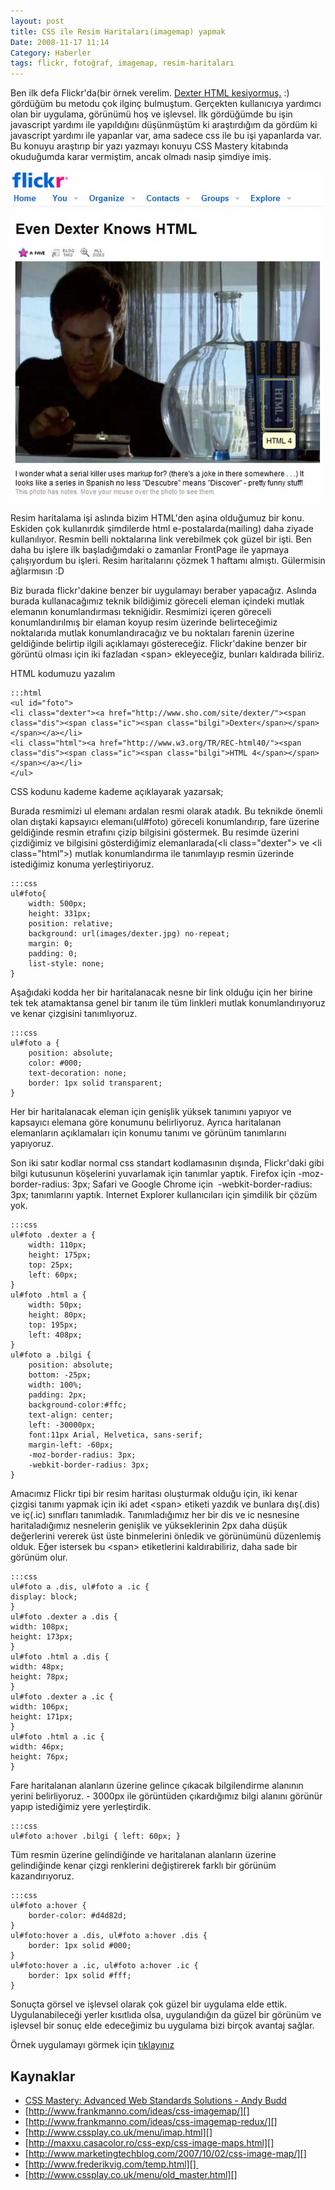 ```yaml
---
layout: post
title: CSS ile Resim Haritaları(imagemap) yapmak
Date: 2008-11-17 11:14
Category: Haberler
tags: flickr, fotoğraf, imagemap, resim-haritaları
---
```


Ben ilk defa Flickr'da(bir örnek verelim. [Dexter HTML kesiyormuş.][] :)
gördüğüm bu metodu çok ilginç bulmuştum. Gerçekten kullanıcıya yardımcı
olan bir uygulama, görünümü hoş ve işlevsel. İlk gördüğümde bu işin
javascript yardımı ile yapıldığını düşünmüştüm ki araştırdığım da gördüm
ki javascript yardımı ile yapanlar var, ama sadece css ile bu işi
yapanlarda var. Bu konuyu araştırıp bir yazı yazmayı konuyu CSS Mastery
kitabında okuduğumda karar vermiştim, ancak olmadı nasip şimdiye imiş.

![Dexter - HTML][]

Resim haritalama işi aslında bizim HTML'den aşina olduğumuz bir konu.
Eskiden çok kullanırdık şimdilerde html e-postalarda(mailing) daha
ziyade kullanılıyor. Resmin belli noktalarına link verebilmek çok güzel
bir işti. Ben daha bu işlere ilk başladığımdaki o zamanlar FrontPage ile
yapmaya çalışıyordum bu işleri. Resim haritalarını çözmek 1 haftamı
almıştı. Gülermisin ağlarmısın :D

Biz burada flickr'dakine benzer bir uygulamayı beraber yapacağız.
Aslında burada kullanacağımız teknik bildiğimiz göreceli eleman içindeki
mutlak elemanın konumlandırması tekniğidir. Resmimizi içeren göreceli
konumlandırılmış bir elaman koyup resim üzerinde belirteceğimiz
noktalarıda mutlak konumlandıracağız ve bu noktaları farenin üzerine
geldiğinde belirtip ilgili açıklamayı göstereceğiz. Flickr'dakine benzer
bir görüntü olması için iki fazladan <span\> ekleyeceğiz, bunları
kaldırada biliriz.

HTML kodumuzu yazalım

	:::html
	<ul id="foto">
	<li class="dexter"><a href="http://www.sho.com/site/dexter/"><span class="dis"><span class="ic"><span class="bilgi">Dexter</span></span></span></a></li>
	<li class="html"><a href="http://www.w3.org/TR/REC-html40/"><span class="dis"><span class="ic"><span class="bilgi">HTML 4</span></span></span></a></li>
	</ul>


CSS kodunu kademe kademe açıklayarak yazarsak;

Burada resmimizi ul elemanı ardalan resmi olarak atadık. Bu teknikde
önemli olan dıştaki kapsayıcı elemanı(ul#foto) göreceli konumlandırıp,
fare üzerine geldiğinde resmin etrafını çizip bilgisini göstermek. Bu
resimde üzerini çizdiğimiz ve bilgisini gösterdiğimiz elemanlarada(<li
class="dexter"\> ve <li class="html"\>) mutlak konumlandırma ile
tanımlayıp resmin üzerinde istediğimiz konuma yerleştiriyoruz.

	:::css
	ul#foto{
		width: 500px;
		height: 331px;
		position: relative;
		background: url(images/dexter.jpg) no-repeat;
		margin: 0;
		padding: 0;
		list-style: none;
	}

Aşağıdaki kodda her bir haritalanacak nesne bir link olduğu için her
birine tek tek atamaktansa genel bir tanım ile tüm linkleri mutlak
konumlandırıyoruz ve kenar çizgisini tanımlıyoruz.

	:::css
	ul#foto a {
		position: absolute;
		color: #000;
		text-decoration: none;
		border: 1px solid transparent;
	}


Her bir haritalanacak eleman için genişlik yüksek tanımını yapıyor ve
kapsayıcı elemana göre konumunu belirliyoruz. Ayrıca haritalanan
elemanların açıklamaları için konumu tanımı ve görünüm tanımlarını
yapıyoruz.

Son iki satır kodlar normal css standart kodlamasının dışında,
Flickr'daki gibi bilgi kutusunun köşelerini yuvarlamak için tanımlar
yaptık. Firefox için -moz-border-radius: 3px; Safari ve Google Chrome
için  -webkit-border-radius: 3px; tanımlarını yaptık. Internet Explorer
kullanıcıları için şimdilik bir çözüm yok.

	:::css
	ul#foto .dexter a {
		width: 110px;
		height: 175px;
		top: 25px;
		left: 60px;
	}
	ul#foto .html a {
		width: 50px;
		height: 80px;
		top: 195px;
		left: 408px;
	}
	ul#foto a .bilgi {
		position: absolute;
		bottom: -25px;
		width: 100%;
		padding: 2px;
		background-color:#ffc;
		text-align: center;
		left: -30000px;
		font:11px Arial, Helvetica, sans-serif;
		margin-left: -60px;
		-moz-border-radius: 3px;
		-webkit-border-radius: 3px;
	}

Amacımız Flickr tipi bir resim haritası oluşturmak olduğu için, iki
kenar çizgisi tanımı yapmak için iki adet <span\> etiketi yazdık ve
bunlara dış(.dis) ve iç(.ic) sınıfları tanımladık. Tanımladığımız her
bir dis ve ic nesnesine haritaladığımız nesnelerin genişlik ve
yükseklerinin 2px daha düşük değerlerini vererek üst üste binmelerini
önledik ve görünümünü düzenlemiş olduk. Eğer istersek bu <span\>
etiketlerini kaldırabiliriz, daha sade bir görünüm olur.

	:::css
	ul#foto a .dis, ul#foto a .ic {
	display: block;
	}
	ul#foto .dexter a .dis {
	width: 108px;
	height: 173px;
	}
	ul#foto .html a .dis {
	width: 48px;
	height: 78px;
	}
	ul#foto .dexter a .ic {
	width: 106px;
	height: 171px;
	}
	ul#foto .html a .ic {
	width: 46px;
	height: 76px;
	}

Fare haritalanan alanların üzerine gelince çıkacak bilgilendirme
alanının yerini belirliyoruz. - 3000px ile görüntüden çıkardığımız bilgi
alanını görünür yapıp istediğimiz yere yerleştirdik.

	:::css
	ul#foto a:hover .bilgi { left: 60px; }


Tüm resmin üzerine gelindiğinde ve haritalanan alanların üzerine
gelindiğinde kenar çizgi renklerini değiştirerek farklı bir görünüm
kazandırıyoruz.

	:::css
	ul#foto a:hover {
		border-color: #d4d82d;
	}
	ul#foto:hover a .dis, ul#foto a:hover .dis {
		border: 1px solid #000;
	}
	ul#foto:hover a .ic, ul#foto a:hover .ic {
		border: 1px solid #fff;
	}

Sonuçta görsel ve işlevsel olarak çok güzel bir uygulama elde ettik.
Uygulanabileceği yerler kısıtlıda olsa, uygulandığın da güzel bir
görünüm ve işlevsel bir sonuç elde edeceğimiz bu uygulama bizi birçok
avantaj sağlar.

Örnek uygulamayı görmek için [tıklayınız][]

## Kaynaklar

-   [CSS Mastery: Advanced Web Standards Solutions - Andy Budd][]
-   [http://www.frankmanno.com/ideas/css-imagemap/][]
-   [http://www.frankmanno.com/ideas/css-imagemap-redux/][]
-   [http://www.cssplay.co.uk/menu/imap.html][]
-   [http://maxxu.casacolor.ro/css-exp/css-image-maps.html][]
-   [http://www.marketingtechblog.com/2007/10/02/css-image-map/][]
-   [http://www.frederikvig.com/temp.html][] 
-   [http://www.cssplay.co.uk/menu/old_master.html][]

  [Dexter HTML kesiyormuş.]: http://www.flickr.com/photos/mollyeh11/2720714668/
  [Dexter - HTML]: /images/flickr_dexter.jpg
  [<span class="dis"><span class="ic"><span class="bilgi">Dexter</span></span></span>]: http://www.sho.com/site/dexter/
  [<span class="dis"><span class="ic"><span class="bilgi">HTML   4</span></span></span>]: http://www.w3.org/TR/REC-html40/
  [tıklayınız]: /dokumanlar/flickr-rollovers.htm
  [CSS Mastery: Advanced Web Standards Solutions - Andy Budd]: http://www.cssmastery.com/
  [http://www.frankmanno.com/ideas/css-imagemap/]: http://www.frankmanno.com/ideas/css-imagemap/
  [http://www.frankmanno.com/ideas/css-imagemap-redux/]: http://www.frankmanno.com/ideas/css-imagemap-redux/
  [http://www.cssplay.co.uk/menu/imap.html]: http://www.cssplay.co.uk/menu/imap.html
  [http://maxxu.casacolor.ro/css-exp/css-image-maps.html]: http://maxxu.casacolor.ro/css-exp/css-image-maps.html
  [http://www.marketingtechblog.com/2007/10/02/css-image-map/]: http://www.marketingtechblog.com/2007/10/02/css-image-map/
  [http://www.frederikvig.com/temp.html]: http://www.frederikvig.com/temp.html
  [http://www.cssplay.co.uk/menu/old_master.html]: http://www.cssplay.co.uk/menu/old_master.html